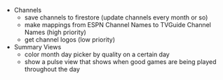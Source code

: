 - Channels
    - save channels to firestore (update channels every month or so)
    - make mappings from ESPN Channel Names to TVGuide Channel Names (high priority)
    - get channel logos (low priority)
- Summary Views
    - color month day picker by quality on a certain day
    - show a pulse view that shows when good games are being played throughout the day
